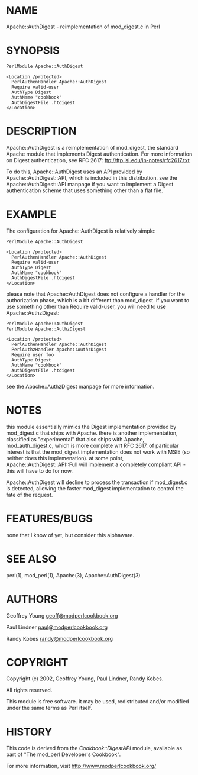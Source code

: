 # NAME

Apache::AuthDigest - reimplementation of mod\_digest.c in Perl

# SYNOPSIS

    PerlModule Apache::AuthDigest

    <Location /protected>
      PerlAuthenHandler Apache::AuthDigest
      Require valid-user
      AuthType Digest
      AuthName "cookbook"
      AuthDigestFile .htdigest
    </Location>

# DESCRIPTION

Apache::AuthDigest is a reimplementation of mod\_digest,
the standard Apache module that implements Digest authentication.
For more information on Digest authentication, see RFC 2617:
  ftp://ftp.isi.edu/in-notes/rfc2617.txt

To do this, Apache::AuthDigest uses an API provided by
Apache::AuthDigest::API, which is included in this distribution.
see the Apache::AuthDigest::API manpage if you want to implement
a Digest authentication scheme that uses something other than
a flat file.

# EXAMPLE

The configuration for Apache::AuthDigest is relatively simple:

    PerlModule Apache::AuthDigest

    <Location /protected>
      PerlAuthenHandler Apache::AuthDigest
      Require valid-user
      AuthType Digest
      AuthName "cookbook"
      AuthDigestFile .htdigest
    </Location>

please note that Apache::AuthDigest does not configure a handler
for the authorization phase, which is a bit different than mod\_digest.
if you want to use something other than Require valid-user, you will
need to use Apache::AuthzDigest:

    PerlModule Apache::AuthDigest
    PerlModule Apache::AuthzDigest

    <Location /protected>
      PerlAuthenHandler Apache::AuthDigest
      PerlAuthzHandler Apache::AuthzDigest
      Require user foo
      AuthType Digest
      AuthName "cookbook"
      AuthDigestFile .htdigest
    </Location>

see the Apache::AuthzDigest manpage for more information.

# NOTES

this module essentially mimics the Digest implementation provided
by mod\_digest.c that ships with Apache.  there is another
implementation, classified as "experimental" that also ships with
Apache, mod\_auth\_digest.c, which is more complete wrt RFC 2617.
of particular interest is that the mod\_digest implementation does
not work with MSIE (so neither does this implemenation).  at some
point, Apache::AuthDigest::API::Full will implement a completely
compliant API - this will have to do for now.

Apache::AuthDigest will decline to process the transaction
if mod\_digest.c is detected, allowing the faster mod\_digest
implementation to control the fate of the request.

# FEATURES/BUGS

none that I know of yet, but consider this alphaware.

# SEE ALSO

perl(1), mod\_perl(1), Apache(3), Apache::AuthDigest(3)

# AUTHORS

Geoffrey Young <geoff@modperlcookbook.org>

Paul Lindner <paul@modperlcookbook.org>

Randy Kobes <randy@modperlcookbook.org>

# COPYRIGHT

Copyright (c) 2002, Geoffrey Young, Paul Lindner, Randy Kobes.  

All rights reserved.

This module is free software.  It may be used, redistributed
and/or modified under the same terms as Perl itself.

# HISTORY

This code is derived from the _Cookbook::DigestAPI_ module,
available as part of "The mod\_perl Developer's Cookbook".

For more information, visit http://www.modperlcookbook.org/
